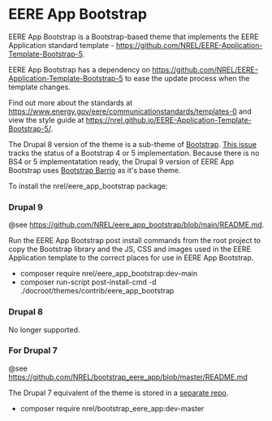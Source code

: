 # EERE App Bootstrap

EERE App Bootstrap is a Bootstrap-based theme that implements the EERE Application standard template - https://github.com/NREL/EERE-Application-Template-Bootstrap-5.

EERE App Bootstrap has a dependency on https://github.com/NREL/EERE-Application-Template-Bootstrap-5 to ease the update process when the template changes.

Find out more about the standards at https://www.energy.gov/eere/communicationstandards/templates-0 and view the style guide at https://nrel.github.io/EERE-Application-Template-Bootstrap-5/.

The Drupal 8 version of the theme is a sub-theme of [Bootstrap](https://www.drupal.org/project/bootstrap). [This issue](https://www.drupal.org/project/bootstrap/issues/2554199) tracks the status of a Bootstrap 4 or 5 implementation. Because there is no BS4 or 5 implementatation ready, the Drupal 9 version of EERE App Bootstrap uses [Bootstrap Barrio](https://www.drupal.org/project/bootstrap_barrio) as it's base theme.

To install the nrel/eere_app_bootstrap package:

### Drupal 9
@see https://github.com/NREL/eere_app_bootstrap/blob/main/README.md.

Run the EERE App Bootstrap post install commands from the root project to copy the Bootstrap library and the JS, CSS and images used in the EERE Application template to the correct places for use in EERE App Bootstrap.

* composer require nrel/eere_app_bootstrap:dev-main<br>
* composer run-script post-install-cmd -d ./docroot/themes/contrib/eere_app_bootstrap

### Drupal 8

No longer supported.

### For Drupal 7
@see https://github.com/NREL/bootstrap_eere_app/blob/master/README.md

The Drupal 7 equivalent of the theme is stored in a [separate repo](https://github.com/NREL/bootstrap_eere_app).

* composer require nrel/bootstrap_eere_app:dev-master
